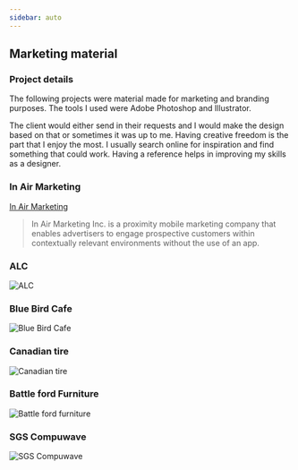 ```yaml
---
sidebar: auto
---
```


## Marketing material

### Project details
The following projects were material made for marketing and branding purposes.  The tools I used were Adobe Photoshop and Illustrator. 

The client would either send in their requests and I would make the design based on that or sometimes it was up to me.  Having creative freedom is the part that I enjoy the most.  I usually search online for inspiration and find something that could work.  Having a reference helps in improving my skills as a designer. 


### In Air Marketing

[In Air Marketing](http://inairmarketing.com/)

>In Air Marketing Inc. is a proximity mobile marketing company that enables advertisers to engage prospective customers within contextually relevant environments without the use of an app.

### ALC

![ALC](/images/work/marketing-material/ALC.png)

### Blue Bird Cafe 

![Blue Bird Cafe](/images/work/marketing-material/bluebird-cafe.jpg)

### Canadian tire

![Canadian tire](/images/work/marketing-material/canadian-tire.png)

### Battle ford Furniture

![Battle ford furniture](/images/work/marketing-material/furniture.png)

### SGS Compuwave

![SGS Compuwave](/images/work/marketing-material/sgscompuwave.jpg)